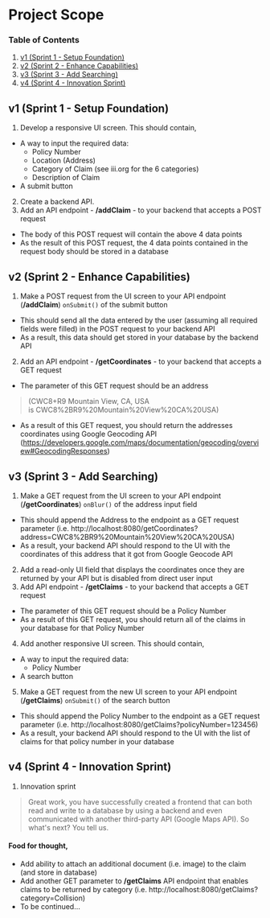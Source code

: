 # Project Scope

### Table of Contents
1. [v1 (Sprint 1 - Setup Foundation)](#v1-sprint-1--setup-foundation)
2. [v2 (Sprint 2 - Enhance Capabilities)](#v2-sprint-2--enhance-capabilities)
3. [v3 (Sprint 3 - Add Searching)](#v3-sprint-3--add-searching)
4. [v4 (Sprint 4 - Innovation Sprint)](#v4-sprint-4--innovation-sprint)

## v1 (Sprint 1 - Setup Foundation)
1. Develop a responsive UI screen. This should contain,
- A way to input the required data:
  - Policy Number
  - Location (Address)
  - Category of Claim (see iii.org for the 6 categories)
  - Description of Claim
- A submit button
2. Create a backend API.
3. Add an API endpoint - **/addClaim** - to your backend that accepts a POST request
- The body of this POST request will contain the above 4 data points
- As the result of this POST request, the 4 data points contained in the request body should be stored in a database

## v2 (Sprint 2 - Enhance Capabilities)
1. Make a POST request from the UI screen to your API endpoint (**/addClaim**) ```onSubmit()``` of the submit button
- This should send all the data entered by the user (assuming all required fields were filled) in the POST request to your backend API
- As a result, this data should get stored in your database by the backend API
2. Add an API endpoint - **/getCoordinates** - to your backend that accepts a GET request
- The parameter of this GET request should be an address  
>(CWC8+R9 Mountain View, CA, USA is CWC8%2BR9%20Mountain%20View%20CA%20USA)
- As a result of this GET request, you should return the addresses coordinates using Google Geocoding API (https://developers.google.com/maps/documentation/geocoding/overview#GeocodingResponses)

## v3 (Sprint 3 - Add Searching)
1. Make a GET request from the UI screen to your API endpoint (**/getCoordinates**) ```onBlur()``` of the address input field
- This should append the Address to the endpoint as a GET request parameter (i.e. http://localhost:8080/getCoordinates?address=CWC8%2BR9%20Mountain%20View%20CA%20USA)
- As a result, your backend API should respond to the UI with the coordinates of this address that it got from Google Geocode API
2. Add a read-only UI field that displays the coordinates once they are returned by your API but is disabled from direct user input
3. Add API endpoint - **/getClaims** - to your backend that accepts a GET request
- The parameter of this GET request should be a Policy Number
- As a result of this GET request, you should return all of the claims in your database for that Policy Number
4. Add another responsive UI screen. This should contain,
- A way to input the required data:
  - Policy Number
- A search button
5. Make a GET request from the new UI screen to your API endpoint (**/getClaims**) ```onSubmit()``` of the search button
- This should append the Policy Number to the endpoint as a GET request parameter (i.e. http://localhost:8080/getClaims?policyNumber=123456)
- As a result, your backend API should respond to the UI with the list of claims for that policy number in your database

## v4 (Sprint 4 - Innovation Sprint)
1. Innovation sprint
> Great work, you have successfully created a frontend that can both read and write to a database by using a backend and even communicated with another third-party API (Google Maps API). So what's next? You tell us.  
#### Food for thought,
- Add ability to attach an additional document (i.e. image) to the claim (and store in database)
- Add another GET parameter to **/getClaims** API endpoint that enables claims to be returned by category (i.e. http://localhost:8080/getClaims?category=Collision)
- To be continued…
